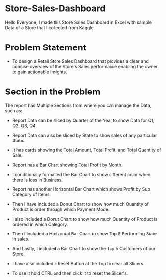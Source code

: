 # Store-Sales-Dashboard
Hello Everyone,  I made this Store Sales Dashboard in Excel with sample Data of a Store that I collected from Kaggle.


 # Problem Statement
 - To design a Retail Store Sales Dashboard that provides a clear and concise overview of the Store's Sales performance enabling the owner to gain actionable insights.

# Section in the Problem

The report has Multiple Sections from where you can manage the Data, such as:

- Report Data can be sliced by Quarter of the Year to show Data for Q1, Q2, Q3, Q4.

- Report Data can also be sliced by State to show sales of any particular State.

- It has cards showing the Total Amount, Total Profit, and Total Quantity of Sale.

- Report has a Bar Chart showing Total Profit by Month.

- I conditionally formatted the Bar Chart to show different color when there is loss in Business.

- Report has another Horizontal Bar Chart which shows Profit by Sub Category of Items.

- Then I have included a Donut Chart to show how much Quantity of Product is order through which Payment Mode.

- I also included a Donut Chart to show how much Quantity of Product is ordered in which Category.

- Then I included a Horizontal Bar Chart to show Top 5 Performing State in sales.

- And Lastly, I included a Bar Chart to show the Top 5 Customers of our Store.

- I have also included a Reset Button at the Top to clear all Slicers.

- To use it hold CTRL and then click it to reset the Slicer's.
